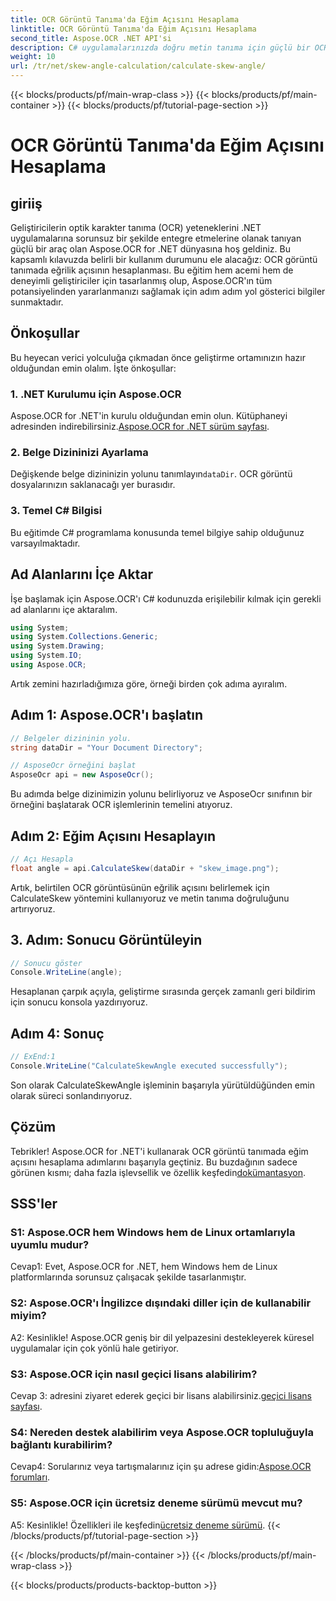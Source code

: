 ```yaml
---
title: OCR Görüntü Tanıma'da Eğim Açısını Hesaplama
linktitle: OCR Görüntü Tanıma'da Eğim Açısını Hesaplama
second_title: Aspose.OCR .NET API'si
description: C# uygulamalarınızda doğru metin tanıma için güçlü bir OCR çözümü olan Aspose.OCR for .NET'i keşfedin.
weight: 10
url: /tr/net/skew-angle-calculation/calculate-skew-angle/
---
```


{{< blocks/products/pf/main-wrap-class >}}
{{< blocks/products/pf/main-container >}}
{{< blocks/products/pf/tutorial-page-section >}}

# OCR Görüntü Tanıma'da Eğim Açısını Hesaplama

## giriiş

Geliştiricilerin optik karakter tanıma (OCR) yeteneklerini .NET uygulamalarına sorunsuz bir şekilde entegre etmelerine olanak tanıyan güçlü bir araç olan Aspose.OCR for .NET dünyasına hoş geldiniz. Bu kapsamlı kılavuzda belirli bir kullanım durumunu ele alacağız: OCR görüntü tanımada eğrilik açısının hesaplanması. Bu eğitim hem acemi hem de deneyimli geliştiriciler için tasarlanmış olup, Aspose.OCR'ın tüm potansiyelinden yararlanmanızı sağlamak için adım adım yol gösterici bilgiler sunmaktadır.

## Önkoşullar

Bu heyecan verici yolculuğa çıkmadan önce geliştirme ortamınızın hazır olduğundan emin olalım. İşte önkoşullar:

### 1. .NET Kurulumu için Aspose.OCR

 Aspose.OCR for .NET'in kurulu olduğundan emin olun. Kütüphaneyi adresinden indirebilirsiniz.[Aspose.OCR for .NET sürüm sayfası](https://releases.aspose.com/ocr/net/).

### 2. Belge Dizininizi Ayarlama

Değişkende belge dizininizin yolunu tanımlayın`dataDir`. OCR görüntü dosyalarınızın saklanacağı yer burasıdır.

### 3. Temel C# Bilgisi

Bu eğitimde C# programlama konusunda temel bilgiye sahip olduğunuz varsayılmaktadır.

## Ad Alanlarını İçe Aktar

İşe başlamak için Aspose.OCR'ı C# kodunuzda erişilebilir kılmak için gerekli ad alanlarını içe aktaralım.

```csharp
using System;
using System.Collections.Generic;
using System.Drawing;
using System.IO;
using Aspose.OCR;
```

Artık zemini hazırladığımıza göre, örneği birden çok adıma ayıralım.

## Adım 1: Aspose.OCR'ı başlatın

```csharp
// Belgeler dizininin yolu.
string dataDir = "Your Document Directory";

// AsposeOcr örneğini başlat
AsposeOcr api = new AsposeOcr();
```

Bu adımda belge dizinimizin yolunu belirliyoruz ve AsposeOcr sınıfının bir örneğini başlatarak OCR işlemlerinin temelini atıyoruz.

## Adım 2: Eğim Açısını Hesaplayın

```csharp
// Açı Hesapla
float angle = api.CalculateSkew(dataDir + "skew_image.png");
```

Artık, belirtilen OCR görüntüsünün eğrilik açısını belirlemek için CalculateSkew yöntemini kullanıyoruz ve metin tanıma doğruluğunu artırıyoruz.

## 3. Adım: Sonucu Görüntüleyin

```csharp
// Sonucu göster
Console.WriteLine(angle);
```

Hesaplanan çarpık açıyla, geliştirme sırasında gerçek zamanlı geri bildirim için sonucu konsola yazdırıyoruz.

## Adım 4: Sonuç

```csharp
// ExEnd:1
Console.WriteLine("CalculateSkewAngle executed successfully");
```

Son olarak CalculateSkewAngle işleminin başarıyla yürütüldüğünden emin olarak süreci sonlandırıyoruz.

## Çözüm

 Tebrikler! Aspose.OCR for .NET'i kullanarak OCR görüntü tanımada eğim açısını hesaplama adımlarını başarıyla geçtiniz. Bu buzdağının sadece görünen kısmı; daha fazla işlevsellik ve özellik keşfedin[dokümantasyon](https://reference.aspose.com/ocr/net/).

## SSS'ler

### S1: Aspose.OCR hem Windows hem de Linux ortamlarıyla uyumlu mudur?

Cevap1: Evet, Aspose.OCR for .NET, hem Windows hem de Linux platformlarında sorunsuz çalışacak şekilde tasarlanmıştır.

### S2: Aspose.OCR'ı İngilizce dışındaki diller için de kullanabilir miyim?

A2: Kesinlikle! Aspose.OCR geniş bir dil yelpazesini destekleyerek küresel uygulamalar için çok yönlü hale getiriyor.

### S3: Aspose.OCR için nasıl geçici lisans alabilirim?

 Cevap 3: adresini ziyaret ederek geçici bir lisans alabilirsiniz.[geçici lisans sayfası](https://purchase.aspose.com/temporary-license/).

### S4: Nereden destek alabilirim veya Aspose.OCR topluluğuyla bağlantı kurabilirim?

 Cevap4: Sorularınız veya tartışmalarınız için şu adrese gidin:[Aspose.OCR forumları](https://forum.aspose.com/c/ocr/16).

### S5: Aspose.OCR için ücretsiz deneme sürümü mevcut mu?

A5: Kesinlikle! Özellikleri ile keşfedin[ücretsiz deneme sürümü](https://releases.aspose.com/).
{{< /blocks/products/pf/tutorial-page-section >}}

{{< /blocks/products/pf/main-container >}}
{{< /blocks/products/pf/main-wrap-class >}}

{{< blocks/products/products-backtop-button >}}
